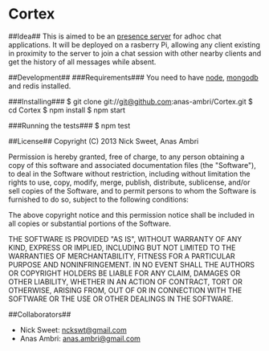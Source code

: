 Cortex
======

##Idea##
This is aimed to be an [presence server](http://en.wikipedia.org/wiki/Presence_service) for adhoc chat applications. It will be deployed on a rasberry Pi, allowing any client existing in proximity to the server to join a chat session with other nearby clients and get the history of all messages while absent.


##Development##
###Requirements###
You need to have [node](http://howtonode.org/how-to-install-nodejs), [mongodb](http://docs.mongodb.org/manual/installation/) and redis installed.

###Installing###
	   $ git clone git://git@github.com:anas-ambri/Cortex.git
	   $ cd Cortex
	   $ npm install
	   $ npm start

###Running the tests###
	   $ npm test

##License##
Copyright (C) 2013 Nick Sweet, Anas Ambri

Permission is hereby granted, free of charge, to any person obtaining a copy of this software and associated documentation files (the "Software"), to deal in the Software without restriction, including without limitation the rights to use, copy, modify, merge, publish, distribute, sublicense, and/or sell copies of the Software, and to permit persons to whom the Software is furnished to do so, subject to the following conditions:

The above copyright notice and this permission notice shall be included in all copies or substantial portions of the Software.

THE SOFTWARE IS PROVIDED "AS IS", WITHOUT WARRANTY OF ANY KIND, EXPRESS OR IMPLIED, INCLUDING BUT NOT LIMITED TO THE WARRANTIES OF MERCHANTABILITY, FITNESS FOR A PARTICULAR PURPOSE AND NONINFRINGEMENT. IN NO EVENT SHALL THE AUTHORS OR COPYRIGHT HOLDERS BE LIABLE FOR ANY CLAIM, DAMAGES OR OTHER LIABILITY, WHETHER IN AN ACTION OF CONTRACT, TORT OR OTHERWISE, ARISING FROM, OUT OF OR IN CONNECTION WITH THE SOFTWARE OR THE USE OR OTHER DEALINGS IN THE SOFTWARE.


##Collaborators##
- Nick Sweet: nckswt@gmail.com
- Anas Ambri: anas.ambri@gmail.com
